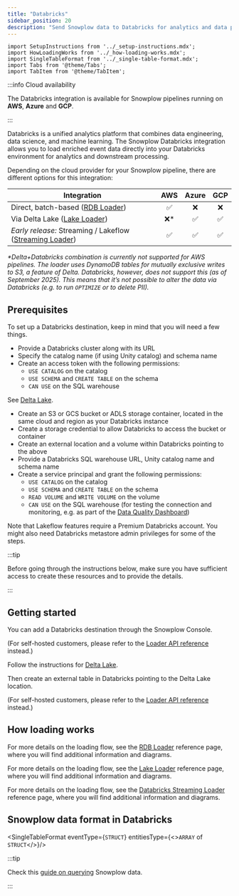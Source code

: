 ```yaml
---
title: "Databricks"
sidebar_position: 20
description: "Send Snowplow data to Databricks for analytics and data processing"
---
```


```mdx-code-block
import SetupInstructions from '../_setup-instructions.mdx';
import HowLoadingWorks from '../_how-loading-works.mdx';
import SingleTableFormat from '../_single-table-format.mdx';
import Tabs from '@theme/Tabs';
import TabItem from '@theme/TabItem';
```

:::info Cloud availability

The Databricks integration is available for Snowplow pipelines running on **AWS**, **Azure** and **GCP**.

:::

Databricks is a unified analytics platform that combines data engineering, data science, and machine learning. The Snowplow Databricks integration allows you to load enriched event data directly into your Databricks environment for analytics and downstream processing.

Depending on the cloud provider for your Snowplow pipeline, there are different options for this integration:

| Integration | AWS | Azure | GCP |
| ----------- |:---:|:-----:|:---:|
| Direct, batch-based ([RDB Loader](/docs/api-reference/loaders-storage-targets/snowplow-rdb-loader/index.md)) | :white_check_mark: | :x: | :x: |
| Via Delta Lake ([Lake Loader](/docs/api-reference/loaders-storage-targets/lake-loader/index.md)) | :x:* | :white_check_mark: | :white_check_mark: |
| _Early release:_ Streaming / Lakeflow ([Streaming Loader](/docs/api-reference/loaders-storage-targets/databricks-streaming-loader/index.md)) | :white_check_mark: | :white_check_mark: | :white_check_mark: |

_*Delta+Databricks combination is currently not supported for AWS pipelines. The loader uses DynamoDB tables for mutually exclusive writes to S3, a feature of Delta. Databricks, however, does not support this (as of September 2025). This means that it’s not possible to alter the data via Databricks (e.g. to run `OPTIMIZE` or to delete PII)._

## Prerequisites

To set up a Databricks destination, keep in mind that you will need a few things.

<Tabs groupId="databricks-integration" queryString lazy>
<TabItem value="rdb-loader" label="Batch-based (AWS)" default>

* Provide a Databricks cluster along with its URL
* Specify the catalog name (if using Unity catalog) and schema name
* Create an access token with the following permissions:
  * `USE CATALOG` on the catalog
  * `USE SCHEMA` and `CREATE TABLE` on the schema
  * `CAN USE` on the SQL warehouse

</TabItem>
<TabItem value="lake-loader" label="Via Delta Lake (Azure, GCP)" default>

See [Delta Lake](../delta/index.md).

</TabItem>
<TabItem value="streaming-loader" label="Streaming" default>

* Create an S3 or GCS bucket or ADLS storage container, located in the same cloud and region as your Databricks instance
* Create a storage credential to allow Databricks to access the bucket or container
* Create an external location and a volume within Databricks pointing to the above
* Provide a Databricks SQL warehouse URL, Unity catalog name and schema name
* Create a service principal and grant the following permissions:
  * `USE CATALOG` on the catalog
  * `USE SCHEMA` and `CREATE TABLE` on the schema
  * `READ VOLUME` and `WRITE VOLUME` on the volume
  * `CAN USE` on the SQL warehouse (for testing the connection and monitoring, e.g. as part of the [Data Quality Dashboard](/docs/data-product-studio/data-quality/failed-events/monitoring-failed-events/index.md#data-quality-dashboard))

Note that Lakeflow features require a Premium Databricks account. You might also need Databricks metastore admin privileges for some of the steps.

</TabItem>
</Tabs>

:::tip

Before going through the instructions below, make sure you have sufficient access to create these resources and to provide the details.

:::

## Getting started

You can add a Databricks destination through the Snowplow Console.

<Tabs groupId="databricks-integration" queryString lazy>
<TabItem value="rdb-loader" label="Batch-based (AWS)" default>

(For self-hosted customers, please refer to the [Loader API reference](/docs/api-reference/loaders-storage-targets/snowplow-rdb-loader/index.md) instead.)

<SetupInstructions destinationName="Databricks" connectionType="Databricks" />

</TabItem>
<TabItem value="lake-loader" label="Via Delta Lake (Azure, GCP)" default>

Follow the instructions for [Delta Lake](../delta/index.md#getting-started).

Then create an external table in Databricks pointing to the Delta Lake location.

</TabItem>
<TabItem value="streaming-loader" label="Streaming" default>

(For self-hosted customers, please refer to the [Loader API reference](/docs/api-reference/loaders-storage-targets/databricks-streaming-loader/index.md) instead.)

<SetupInstructions destinationName="Databricks" connectionType="Databricks Streaming" />

</TabItem>
</Tabs>

## How loading works

<HowLoadingWorks/>

<Tabs groupId="databricks-integration" queryString lazy>
<TabItem value="rdb-loader" label="Batch-based (AWS)" default>

For more details on the loading flow, see the [RDB Loader](/docs/api-reference/loaders-storage-targets/snowplow-rdb-loader/index.md) reference page, where you will find additional information and diagrams.

</TabItem>
<TabItem value="lake-loader" label="Via Delta Lake (Azure, GCP)" default>

For more details on the loading flow, see the [Lake Loader](/docs/api-reference/loaders-storage-targets/lake-loader/index.md) reference page, where you will find additional information and diagrams.

</TabItem>
<TabItem value="streaming-loader" label="Streaming" default>

For more details on the loading flow, see the [Databricks Streaming Loader](/docs/api-reference/loaders-storage-targets/databricks-streaming-loader/index.md) reference page, where you will find additional information and diagrams.

</TabItem>
</Tabs>


## Snowplow data format in Databricks

<SingleTableFormat eventType={<code>STRUCT</code>} entitiesType={<><code>ARRAY</code> of <code>STRUCT</code></>}/>

:::tip

Check this [guide on querying](/docs/destinations/warehouses-lakes/querying-data/index.md?warehouse=databricks) Snowplow data.

:::
